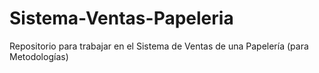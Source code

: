 # Sistema-Ventas-Papeleria
Repositorio para trabajar en el Sistema de Ventas de una Papelería (para Metodologías)
